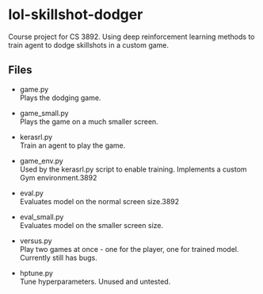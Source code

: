 # lol-skillshot-dodger
Course project for CS 3892. Using deep reinforcement learning methods to train agent to dodge skillshots in a custom game.

## Files
- game.py <br>
Plays the dodging game.

- game_small.py <br>
Plays the game on a much smaller screen.

- kerasrl.py <br>
Train an agent to play the game.

- game_env.py <br>
Used by the kerasrl.py script to enable training. Implements a custom Gym environment.3892

- eval.py <br>
Evaluates model on the normal screen size.3892

- eval_small.py <br>
Evaluates model on the smaller screen size.

- versus.py <br>
Play two games at once - one for the player, one for trained model. Currently still has bugs.

- hptune.py <br>
Tune hyperparameters. Unused and untested.
